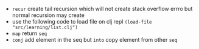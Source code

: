 - `recur` create tail recursion which will not create stack overflow errro but normal recursion may create
- use the following code to load file on clj repl `(load-file "src/learning/list.clj")`
- `map` return `seq`
- `conj` add element in the seq but `into` copy element from other `seq`